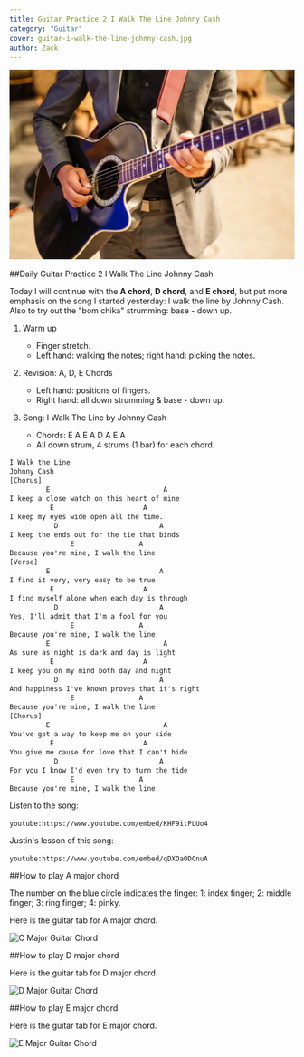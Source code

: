 ```yaml
---
title: Guitar Practice 2 I Walk The Line Johnny Cash
category: "Guitar"
cover: guitar-i-walk-the-line-johnny-cash.jpg
author: Zack
---
```


![Guitar Practice](guitar-i-walk-the-line-johnny-cash.jpg)

##Daily Guitar Practice 2 I Walk The Line Johnny Cash

Today I will continue with the **A chord**, **D chord**, and **E chord**, but put more emphasis on the song I started yesterday: I walk the line by Johnny Cash. Also to try out the "bom chika" strumming: base - down up.

1. Warm up
   * Finger stretch.
   * Left hand: walking the notes; right hand: picking the notes.

2. Revision: A, D, E Chords
   * Left hand: positions of fingers.
   * Right hand: all down strumming & base - down up.

3. Song: I Walk The Line by Johnny Cash
   * Chords: E A E A D A E A
   * All down strum, 4 strums (1 bar) for each chord.


```
I Walk the Line
Johnny Cash
[Chorus]
         E                            A
I keep a close watch on this heart of mine
          E                      A
I keep my eyes wide open all the time.
           D                         A
I keep the ends out for the tie that binds
               E                A
Because you're mine, I walk the line
[Verse]
         E                           A
I find it very, very easy to be true
          E                      A
I find myself alone when each day is through
           D                         A
Yes, I'll admit that I'm a fool for you
               E                A
Because you're mine, I walk the line
         E                            A
As sure as night is dark and day is light
          E                      A
I keep you on my mind both day and night
           D                         A
And happiness I've known proves that it's right
               E                A
Because you're mine, I walk the line
[Chorus]
         E                            A
You've got a way to keep me on your side
          E                      A
You give me cause for love that I can't hide
           D                         A
For you I know I'd even try to turn the tide
               E                A
Because you're mine, I walk the line
```

Listen to the song:

`youtube:https://www.youtube.com/embed/KHF9itPLUo4`

Justin's lesson of this song:

`youtube:https://www.youtube.com/embed/qDXOa0DCnuA`

##How to play A major chord

The number on the blue circle indicates the finger: 1: index finger; 2: middle finger; 3: ring finger; 4: pinky.

Here is the guitar tab for A major chord. 

![C Major Guitar Chord](a-major.jpg)

##How to play D major chord

Here is the guitar tab for D major chord.

![D Major Guitar Chord](d-major.jpg)

##How to play E major chord

Here is the guitar tab for E major chord.

![E Major Guitar Chord](e-major.jpg)